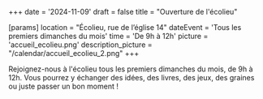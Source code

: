 +++
date = '2024-11-09'
draft = false
title = "Ouverture de l'écolieu"

[params]
location = "Écolieu, rue de l’église 14"
dateEvent = 'Tous les premiers dimanches du mois'
time = 'De 9h à 12h'
picture = 'accueil_ecolieu.png'
description_picture = "/calendar/accueil_ecolieu_2.png"
+++

Rejoignez-nous à l'écolieu tous les premiers dimanches du mois, de 9h à 12h. Vous pourrez y échanger des idées, des livres, des jeux, des graines ou juste passer un bon moment !
